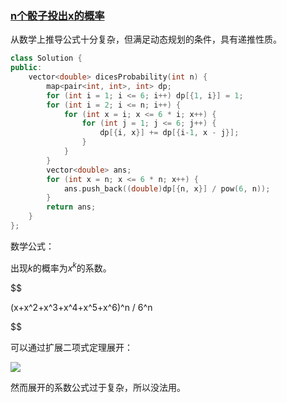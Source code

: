 ### [n个骰子投出x的概率](https://leetcode-cn.com/problems/nge-tou-zi-de-dian-shu-lcof/)

从数学上推导公式十分复杂，但满足动态规划的条件，具有递推性质。

```cpp
class Solution {
public:
    vector<double> dicesProbability(int n) {
        map<pair<int, int>, int> dp;
        for (int i = 1; i <= 6; i++) dp[{1, i}] = 1;
        for (int i = 2; i <= n; i++) {
            for (int x = i; x <= 6 * i; x++) {
                for (int j = 1; j <= 6; j++) {
                    dp[{i, x}] += dp[{i-1, x - j}];
                }
            }
        }
        vector<double> ans;
        for (int x = n; x <= 6 * n; x++) {
            ans.push_back((double)dp[{n, x}] / pow(6, n));
        }
        return ans;
    }
};
```

数学公式：

出现$k$的概率为$x^k$的系数。

$$

(x+x^2+x^3+x^4+x^5+x^6)^n / 6^n

$$

可以通过扩展二项式定理展开：

![](https://wikimedia.org/api/rest_v1/media/math/render/svg/7e4dd69e04f849cc627775308fffd170e9472024)

然而展开的系数公式过于复杂，所以没法用。

